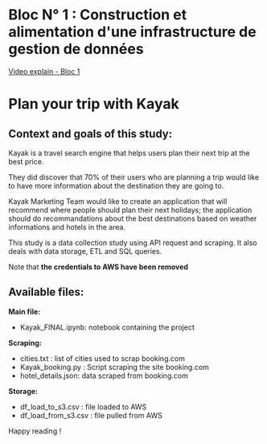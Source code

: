 # Bloc N° 1 : Construction et alimentation d'une infrastructure de gestion de données

[Video explain - Bloc 1](https://share.vidyard.com/watch/2VWu1smHxAdk73A6sy6Rhq?)

# Plan your trip with Kayak


## Context and goals of this study:

Kayak is a travel search engine that helps users plan their next trip at the best price.

They did discover that 70% of their users who are planning a trip would like to have more information about the destination they are going to.

Kayak Marketing Team would like to create an application that will recommend where people should plan their next holidays; the application should do recommandations about the best destinations based on weather informations and hotels in the area.


This study is a data collection study using API request and scraping.
It also deals with data storage, ETL and SQL queries.

Note that **the credentials to AWS have been removed**

## Available files:

**Main file:**
-	Kayak_FINAL.ipynb: notebook containing the project

**Scraping:**
-	cities.txt : list of cities used to scrap booking.com
-	Kayak_booking.py : Script scraping the site booking.com
-	hotel_details.json: data scraped from booking.com

**Storage:**
-	df_load_to_s3.csv : file loaded to AWS
-	df_load_from_s3.csv : file pulled from AWS

Happy reading !

